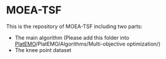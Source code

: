 # MOEA-TSF
This is the repository of MOEA-TSF including two parts: 

* The main algorithm (Please add this folder into [PlatEMO](https://github.com/BIMK/PlatEMO)/PlatEMO/Algorithms/Multi-objective optimization/)
* The knee point dataset
